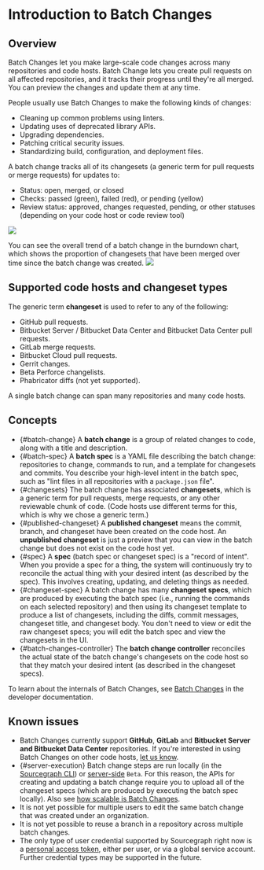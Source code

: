 # Introduction to Batch Changes

## Overview

Batch Changes let you make large-scale code changes across many repositories and code hosts. Batch Change lets you create pull requests on all affected repositories, and it tracks their progress until they're all merged. You can preview the changes and update them at any time.

People usually use Batch Changes to make the following kinds of changes:

- Cleaning up common problems using linters.
- Updating uses of deprecated library APIs.
- Upgrading dependencies.
- Patching critical security issues.
- Standardizing build, configuration, and deployment files.

A batch change tracks all of its changesets (a generic term for pull requests or merge requests) for updates to:

- Status: open, merged, or closed
- Checks: passed (green), failed (red), or pending (yellow)
- Review status: approved, changes requested, pending, or other statuses (depending on your code host or code review tool)

<img src="https://sourcegraphstatic.com/docs/images/batch_changes/batch_tracking_sourcegraph_prs.png" class="screenshot">

You can see the overall trend of a batch change in the burndown chart, which shows the proportion of changesets that have been merged over time since the batch change was created.
<img src="https://sourcegraphstatic.com/docs/images/batch_changes/batch_tracking_sourcegraph_prs_burndown.png" class="screenshot">

## Supported code hosts and changeset types

The generic term **changeset** is used to refer to any of the following:

- GitHub pull requests.
- Bitbucket Server / Bitbucket Data Center and Bitbucket Data Center pull requests.
- GitLab merge requests.
- Bitbucket Cloud pull requests.
- Gerrit changes.
- <span class="badge badge-beta">Beta</span> Perforce changelists.
- Phabricator diffs (not yet supported).

A single batch change can span many repositories and many code hosts.

## Concepts

- {#batch-change} A **batch change** is a group of related changes to code, along with a title and description.
- {#batch-spec} A **batch spec** is a YAML file describing the batch change: repositories to change, commands to run, and a template for changesets and commits. You describe your high-level intent in the batch spec, such as "lint files in all repositories with a `package.json` file".
- {#changesets} The batch change has associated **changesets**, which is a generic term for pull requests, merge requests, or any other reviewable chunk of code. (Code hosts use different terms for this, which is why we chose a generic term.)
- {#published-changeset} A **published changeset** means the commit, branch, and changeset have been created on the code host. An **unpublished changeset** is just a preview that you can view in the batch change but does not exist on the code host yet.
- {#spec} A **spec** (batch spec or changeset spec) is a "record of intent". When you provide a spec for a thing, the system will continuously try to reconcile the actual thing with your desired intent (as described by the spec). This involves creating, updating, and deleting things as needed.
- {#changeset-spec} A batch change has many **changeset specs**, which are produced by executing the batch spec (i.e., running the commands on each selected repository) and then using its changeset template to produce a list of changesets, including the diffs, commit messages, changeset title, and changeset body. You don't need to view or edit the raw changeset specs; you will edit the batch spec and view the changesets in the UI.
- {#batch-changes-controller} The **batch change controller** reconciles the actual state of the batch change's changesets on the code host so that they match your desired intent (as described in the changeset specs).

To learn about the internals of Batch Changes, see [Batch Changes](../../../dev/background-information/batch_changes/index.md) in the developer documentation.

## Known issues

- Batch Changes currently support **GitHub**, **GitLab** and **Bitbucket Server and Bitbucket Data Center** repositories. If you're interested in using Batch Changes on other code hosts, [let us know](https://about.sourcegraph.com/contact).
- {#server-execution} Batch change steps are run locally (in the [Sourcegraph CLI](https://github.com/sourcegraph/src-cli)) or [server-side](https://docs.sourcegraph.com/batch_changes/explanations/server_side) `Beta`. For this reason, the APIs for creating and updating a batch change require you to upload all of the changeset specs (which are produced by executing the batch spec locally). Also see [how scalable is Batch Changes](../references/faq.md#how-scalable-is-batch-changes-how-many-changesets-can-i-create).
- It is not yet possible for multiple users to edit the same batch change that was created under an organization.
- It is not yet possible to reuse a branch in a repository across multiple batch changes.
- The only type of user credential supported by Sourcegraph right now is a [personal access token](../how-tos/configuring_credentials.md), either per user, or via a global service account. Further credential types may be supported in the future.
